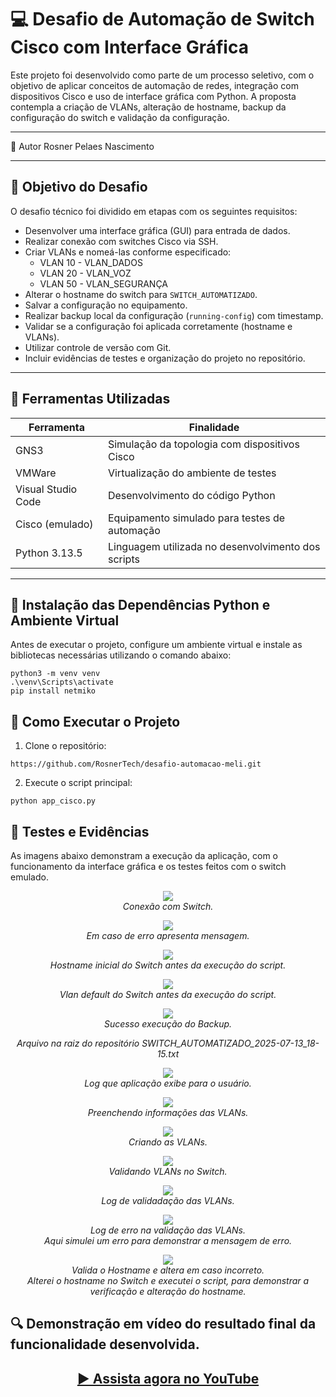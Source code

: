 # 💻 Desafio de Automação de Switch Cisco com Interface Gráfica

Este projeto foi desenvolvido como parte de um processo seletivo, com o objetivo de aplicar conceitos de automação de redes, integração com dispositivos Cisco e uso de interface gráfica com Python. A proposta contempla a criação de VLANs, alteração de hostname, backup da configuração do switch e validação da configuração.

---
🧠 Autor
Rosner Pelaes Nascimento

---

## 🎯 Objetivo do Desafio

O desafio técnico foi dividido em etapas com os seguintes requisitos:

- Desenvolver uma interface gráfica (GUI) para entrada de dados.
- Realizar conexão com switches Cisco via SSH.
- Criar VLANs e nomeá-las conforme especificado:
  - VLAN 10 - VLAN_DADOS
  - VLAN 20 - VLAN_VOZ
  - VLAN 50 - VLAN_SEGURANÇA
- Alterar o hostname do switch para `SWITCH_AUTOMATIZADO`.
- Salvar a configuração no equipamento.
- Realizar backup local da configuração (`running-config`) com timestamp.
- Validar se a configuração foi aplicada corretamente (hostname e VLANs).
- Utilizar controle de versão com Git.
- Incluir evidências de testes e organização do projeto no repositório.

---

## 🧰 Ferramentas Utilizadas

| Ferramenta     | Finalidade                                          |
|----------------|-----------------------------------------------------|
| GNS3           | Simulação da topologia com dispositivos Cisco       |
| VMWare         | Virtualização do ambiente de testes                 |
| Visual Studio Code | Desenvolvimento do código Python                  |
| Cisco (emulado) | Equipamento simulado para testes de automação    |
| Python 3.13.5  | Linguagem utilizada no desenvolvimento dos scripts  |

---

## 🐍 Instalação das Dependências Python e Ambiente Virtual

Antes de executar o projeto, configure um ambiente virtual e instale as bibliotecas necessárias utilizando o comando abaixo:

```
python3 -m venv venv
.\venv\Scripts\activate
pip install netmiko
````
## 🚀 Como Executar o Projeto
1. Clone o repositório:
```
https://github.com/RosnerTech/desafio-automacao-meli.git
```
2. Execute o script principal:
```
python app_cisco.py
```

## 🧪 Testes e Evidências

As imagens abaixo demonstram a execução da aplicação, com o funcionamento da interface gráfica e os testes feitos com o switch emulado.

<p align="center">
 <img src="img/conexao_sw.png"> 
  <br>
  <em>Conexão com Switch.</em>
</p>

<p align="center">
 <img src="img/err_conecta_sw.png"> 
  <br>
  <em>Em caso de erro apresenta mensagem.</em>
</p>

<p align="center">
 <img src="img/hostname_sw.png"> 
  <br>
  <em>Hostname inicial do Switch antes da execução do script.</em>
</p>

<p align="center">
 <img src="img/vlan_01_sw.png"> 
  <br>
  <em>Vlan default do Switch antes da execução do script.</em>
</p>

<p align="center">
 <img src="img/backup_sw.png"> 
  <br>
  <em>Sucesso execução do Backup.</em>
</p>

<p align="center">
  <em>Arquivo na raiz do repositório SWITCH_AUTOMATIZADO_2025-07-13_18-15.txt</em>
</p>

<p align="center">
 <img src="img/log_01.png"> 
  <br>
  <em>Log que aplicação exibe para o usuário.</em>
</p>

<p align="center">
 <img src="img/criando_vlan_01.png"> 
  <br>
  <em>Preenchendo informações das VLANs.</em>
</p>

<p align="center">
 <img src="img/criando_vlan_02.png"> 
  <br>
  <em>Criando as VLANs.</em>
</p>

<p align="center">
 <img src="img/criando_vlan_03.png"> 
  <br>
  <em>Validando VLANs no Switch.</em>
</p>

<p align="center">
 <img src="img/validacao_vlan.png"> 
  <br>
  <em>Log de validadação das VLANs.</em>
</p>

<p align="center">
 <img src="img/erro_valida_vlan.png"> 
  <br>
  <em>Log de erro na validação das VLANs.</em>
  <br>
  <em>Aqui simulei um erro para demonstrar a mensagem de erro.</em>
</p>


<p align="center">
 <img src="imG/validacao_hostname.png"> 
  <br>
  <em>Valida o Hostname e altera em caso incorreto.</em>
  <br>
  <em>Alterei o hostname no Switch e executei o script, para demonstrar a verificação e alteração do hostname.</em>
</p>

## 🔍 Demonstração em vídeo do resultado final da funcionalidade desenvolvida.

<div align="center">
  <h2>
    <a href="https://www.youtube.com/watch?v=NoaW00q5pgU" target="_blank">
      ▶️ Assista agora no YouTube
    </a>
  </h2>
</div>

